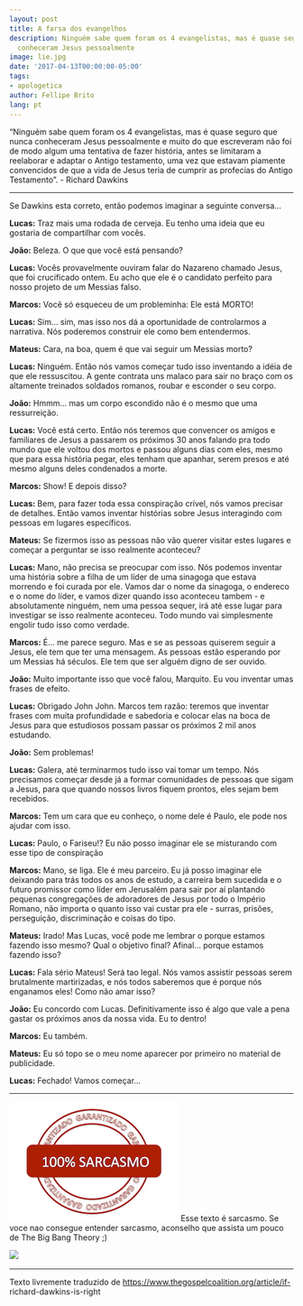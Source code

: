 ```yaml
---
layout: post
title: A farsa dos evangelhos
description: Ninguém sabe quem foram os 4 evangelistas, mas é quase seguro que nunca
  conheceram Jesus pessoalmente
image: lie.jpg
date: '2017-04-13T00:00:00-05:00'
tags:
- apologetica
author: Fellipe Brito
lang: pt
---
```


“Ninguém sabe quem foram os 4 evangelistas, mas é quase seguro que nunca
conheceram Jesus pessoalmente e muito do que escreveram não foi de modo algum
uma tentativa de fazer história, antes se limitaram a reelaborar e adaptar o
Antigo testamento, uma vez que estavam piamente convencidos de que a vida de
Jesus teria de cumprir as profecias do Antigo Testamento”. - Richard Dawkins

* * *

Se Dawkins esta correto, então podemos imaginar a seguinte conversa…

**Lucas:** Traz mais uma rodada de cerveja. Eu tenho uma ideia que eu gostaria
de compartilhar com vocês.

**João:** Beleza. O que que você está pensando?

**Lucas:** Vocês provavelmente ouviram falar do Nazareno chamado Jesus, que
foi crucificado ontem. Eu acho que ele é o candidato perfeito para nosso
projeto de um Messias falso.

**Marcos:** Você só esqueceu de um probleminha: Ele está MORTO!

**Lucas:** Sim… sim, mas isso nos dá a oportunidade de controlarmos a
narrativa. Nós poderemos construir ele como bem entendermos.

**Mateus:** Cara, na boa, quem é que vai seguir um Messias morto?

**Lucas:** Ninguém. Então nós vamos começar tudo isso inventando a idéia de
que ele ressuscitou. A gente contrata uns malaco para sair no braço com os
altamente treinados soldados romanos, roubar e esconder o seu corpo.

**João:** Hmmm… mas um corpo escondido não é o mesmo que uma ressurreição.

**Lucas:** Você está certo. Então nós teremos que convencer os amigos e
familiares de Jesus a passarem os próximos 30 anos falando pra todo mundo que
ele voltou dos mortos e passou alguns dias com eles, mesmo que para essa
história pegar, eles tenham que apanhar, serem presos e até mesmo alguns deles
condenados a morte.

**Marcos:** Show! E depois disso?

**Lucas:** Bem, para fazer toda essa conspiração crível, nós vamos precisar de
detalhes. Então vamos inventar histórias sobre Jesus interagindo com pessoas
em lugares específicos.

**Mateus:** Se fizermos isso as pessoas não vão querer visitar estes lugares e
começar a perguntar se isso realmente aconteceu?

**Lucas:** Mano, não precisa se preocupar com isso. Nós podemos inventar uma
história sobre a filha de um líder de uma sinagoga que estava morrendo e foi
curada por ele. Vamos dar o nome da sinagoga, o endereco e o nome do líder, e
vamos dizer quando isso aconteceu tambem - e absolutamente ninguém, nem uma
pessoa sequer, irá até esse lugar para investigar se isso realmente aconteceu.
Todo mundo vai simplesmente engolir tudo isso como verdade.

**Marcos:** É… me parece seguro. Mas e se as pessoas quiserem seguir a Jesus,
ele tem que ter uma mensagem. As pessoas estão esperando por um Messias há
séculos. Ele tem que ser alguém digno de ser ouvido.

**João:** Muito importante isso que você falou, Marquito. Eu vou inventar umas
frases de efeito.

**Lucas:** Obrigado John John. Marcos tem razão: teremos que inventar frases
com muita profundidade e sabedoria e colocar elas na boca de Jesus para que
estudiosos possam passar os próximos 2 mil anos estudando.

**João:** Sem problemas!

**Lucas:** Galera, até terminarmos tudo isso vai tomar um tempo. Nós
precisamos começar desde já a formar comunidades de pessoas que sigam a Jesus,
para que quando nossos livros fiquem prontos, eles sejam bem recebidos.

**Marcos:** Tem um cara que eu conheço, o nome dele é Paulo, ele pode nos
ajudar com isso.

**Lucas:** Paulo, o Fariseu!? Eu não posso imaginar ele se misturando com esse
tipo de conspiração

**Marcos:** Mano, se liga. Ele é meu parceiro. Eu já posso imaginar ele
deixando para trás todos os anos de estudo, a carreira bem sucedida e o futuro
promissor como líder em Jerusalém para sair por aí plantando pequenas
congregações de adoradores de Jesus por todo o Império Romano, não importa o
quanto isso vai custar pra ele - surras, prisões, perseguição, discriminação e
coisas do tipo.

**Mateus:** Irado! Mas Lucas, você pode me lembrar o porque estamos fazendo
isso mesmo? Qual o objetivo final? Afinal… porque estamos fazendo isso?

**Lucas:** Fala sério Mateus! Será tao legal. Nós vamos assistir pessoas serem
brutalmente martirizadas, e nós todos saberemos que é porque nós enganamos
eles! Como não amar isso?

**João:** Eu concordo com Lucas. Definitivamente isso é algo que vale a pena
gastar os próximos anos da nossa vida. Eu to dentro!

**Marcos:** Eu também.

**Mateus:** Eu só topo se o meu nome aparecer por primeiro no material de
publicidade.

**Lucas:** Fechado! Vamos começar…

* * *

![](/img/sello-sarcasmo.jpg) Esse texto é sarcasmo. Se voce nao consegue
entender sarcasmo, aconselho que assista um pouco de The Big Bang Theory ;)

![](https://media.giphy.com/media/pgQY5UuD8DUdi/giphy.gif)

* * *

Texto livremente traduzido de https://www.thegospelcoalition.org/article/if-
richard-dawkins-is-right

